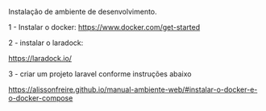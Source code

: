 Instalação de ambiente de desenvolvimento.

1 - Instalar o docker:
https://www.docker.com/get-started

2 - instalar o laradock:

https://laradock.io/

3 - criar um projeto laravel conforme instruções abaixo

https://alissonfreire.github.io/manual-ambiente-web/#instalar-o-docker-e-o-docker-compose
